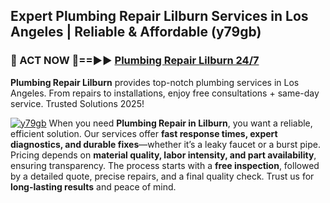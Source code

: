 ## Expert Plumbing Repair Lilburn Services in Los Angeles | Reliable & Affordable (y79gb)  

<h3>🚿 ACT NOW 🌟==►► <a href="https://tinyurl.com/2ne6vx2x" rel="nofollow">Plumbing Repair Lilburn 24/7</a></h3>

**Plumbing Repair Lilburn** provides top-notch plumbing services in Los Angeles. From repairs to installations, enjoy free consultations + same-day service. Trusted Solutions 2025!

[![y79gb](https://i.imgur.com/4PFF4AK.jpeg)](https://tinyurl.com/2ne6vx2x)
When you need **Plumbing Repair in Lilburn**, you want a reliable, efficient solution. Our services offer **fast response times, expert diagnostics, and durable fixes**—whether it’s a leaky faucet or a burst pipe. Pricing depends on **material quality, labor intensity, and part availability**, ensuring transparency. The process starts with a **free inspection**, followed by a detailed quote, precise repairs, and a final quality check. Trust us for **long-lasting results** and peace of mind.